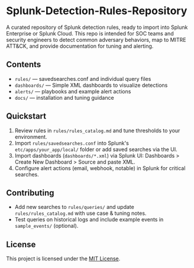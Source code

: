 # Splunk-Detection-Rules-Repository

A curated repository of Splunk detection rules, ready to import into Splunk Enterprise or Splunk Cloud. This repo is intended for SOC teams and security engineers to detect common adversary behaviors, map to MITRE ATT&CK, and provide documentation for tuning and alerting.

## Contents
- `rules/` — savedsearches.conf and individual query files
- `dashboards/` — Simple XML dashboards to visualize detections
- `alerts/` — playbooks and example alert actions
- `docs/` — installation and tuning guidance

## Quickstart
1. Review rules in `rules/rules_catalog.md` and tune thresholds to your environment.
2. Import `rules/savedsearches.conf` into Splunk's `etc/apps/your_app/local/` folder or add saved searches via the UI.
3. Import dashboards (`dashboards/*.xml`) via Splunk UI: Dashboards > Create New Dashboard > Source and paste XML.
4. Configure alert actions (email, webhook, notable) in Splunk for critical searches.

## Contributing
- Add new searches to `rules/queries/` and update `rules/rules_catalog.md` with use case & tuning notes.
- Test queries on historical logs and include example events in `sample_events/` (optional).

## License
This project is licensed under the [MIT License](LICENSE).
